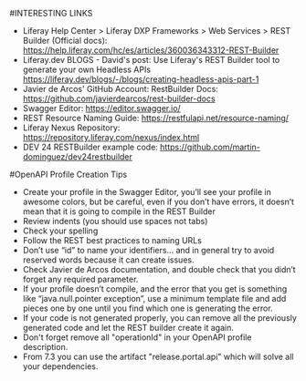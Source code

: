 #INTERESTING LINKS
* Liferay Help Center > Liferay DXP Frameworks > Web Services > REST Builder (Official docs): https://help.liferay.com/hc/es/articles/360036343312-REST-Builder
* Liferay.dev BLOGS - David's post: Use Liferay's REST Builder tool to generate your own Headless APIs https://liferay.dev/blogs/-/blogs/creating-headless-apis-part-1
* Javier de Arcos' GitHub Account: RestBuilder Docs: https://github.com/javierdearcos/rest-builder-docs
* Swagger Editor: https://editor.swagger.io/
* REST Resource Naming Guide: https://restfulapi.net/resource-naming/
* Liferay Nexus Repository: https://repository.liferay.com/nexus/index.html
* DEV 24 RESTBuilder example code: https://github.com/martin-dominguez/dev24restbuilder

#OpenAPI Profile Creation Tips
* Create your profile in the Swagger Editor, you’ll see your profile in awesome colors, but be careful, even if you don’t have errors, it doesn’t mean that it is going to compile in the REST Builder
* Review indents (you should use spaces not tabs)
* Check your spelling
* Follow the REST best practices to naming URLs
* Don’t use “id” to name your identifiers… and in general try to avoid reserved words because it can create issues.
* Check Javier de Arcos documentation, and double check that you didn’t forget any required parameter.
* If your profile doesn’t compile, and the error that you get is something like “java.null.pointer exception”, use a minimum template file and add pieces one by one until you find which one is generating the error.
* If your code is not generated properly, you can remove all the previously generated code and let the REST builder create it again.
* Don't forget remove all "operationId" in your OpenAPI profile description.
* From 7.3 you can use the artifact "release.portal.api" which will solve all your dependencies.
